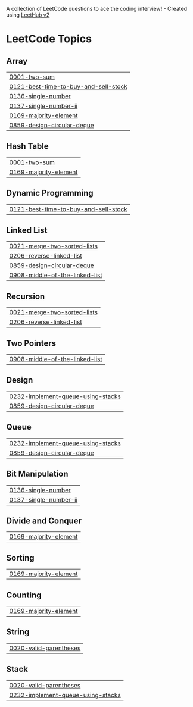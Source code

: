 A collection of LeetCode questions to ace the coding interview! - Created using [LeetHub v2](https://github.com/arunbhardwaj/LeetHub-2.0)
<!---LeetCode Topics Start-->
# LeetCode Topics
## Array
|  |
| ------- |
| [0001-two-sum](https://github.com/mighty-odewumi/leetcode-submissions/tree/master/0001-two-sum) |
| [0121-best-time-to-buy-and-sell-stock](https://github.com/mighty-odewumi/leetcode-submissions/tree/master/0121-best-time-to-buy-and-sell-stock) |
| [0136-single-number](https://github.com/mighty-odewumi/leetcode-submissions/tree/master/0136-single-number) |
| [0137-single-number-ii](https://github.com/mighty-odewumi/leetcode-submissions/tree/master/0137-single-number-ii) |
| [0169-majority-element](https://github.com/mighty-odewumi/leetcode-submissions/tree/master/0169-majority-element) |
| [0859-design-circular-deque](https://github.com/mighty-odewumi/leetcode-submissions/tree/master/0859-design-circular-deque) |
## Hash Table
|  |
| ------- |
| [0001-two-sum](https://github.com/mighty-odewumi/leetcode-submissions/tree/master/0001-two-sum) |
| [0169-majority-element](https://github.com/mighty-odewumi/leetcode-submissions/tree/master/0169-majority-element) |
## Dynamic Programming
|  |
| ------- |
| [0121-best-time-to-buy-and-sell-stock](https://github.com/mighty-odewumi/leetcode-submissions/tree/master/0121-best-time-to-buy-and-sell-stock) |
## Linked List
|  |
| ------- |
| [0021-merge-two-sorted-lists](https://github.com/mighty-odewumi/leetcode-submissions/tree/master/0021-merge-two-sorted-lists) |
| [0206-reverse-linked-list](https://github.com/mighty-odewumi/leetcode-submissions/tree/master/0206-reverse-linked-list) |
| [0859-design-circular-deque](https://github.com/mighty-odewumi/leetcode-submissions/tree/master/0859-design-circular-deque) |
| [0908-middle-of-the-linked-list](https://github.com/mighty-odewumi/leetcode-submissions/tree/master/0908-middle-of-the-linked-list) |
## Recursion
|  |
| ------- |
| [0021-merge-two-sorted-lists](https://github.com/mighty-odewumi/leetcode-submissions/tree/master/0021-merge-two-sorted-lists) |
| [0206-reverse-linked-list](https://github.com/mighty-odewumi/leetcode-submissions/tree/master/0206-reverse-linked-list) |
## Two Pointers
|  |
| ------- |
| [0908-middle-of-the-linked-list](https://github.com/mighty-odewumi/leetcode-submissions/tree/master/0908-middle-of-the-linked-list) |
## Design
|  |
| ------- |
| [0232-implement-queue-using-stacks](https://github.com/mighty-odewumi/leetcode-submissions/tree/master/0232-implement-queue-using-stacks) |
| [0859-design-circular-deque](https://github.com/mighty-odewumi/leetcode-submissions/tree/master/0859-design-circular-deque) |
## Queue
|  |
| ------- |
| [0232-implement-queue-using-stacks](https://github.com/mighty-odewumi/leetcode-submissions/tree/master/0232-implement-queue-using-stacks) |
| [0859-design-circular-deque](https://github.com/mighty-odewumi/leetcode-submissions/tree/master/0859-design-circular-deque) |
## Bit Manipulation
|  |
| ------- |
| [0136-single-number](https://github.com/mighty-odewumi/leetcode-submissions/tree/master/0136-single-number) |
| [0137-single-number-ii](https://github.com/mighty-odewumi/leetcode-submissions/tree/master/0137-single-number-ii) |
## Divide and Conquer
|  |
| ------- |
| [0169-majority-element](https://github.com/mighty-odewumi/leetcode-submissions/tree/master/0169-majority-element) |
## Sorting
|  |
| ------- |
| [0169-majority-element](https://github.com/mighty-odewumi/leetcode-submissions/tree/master/0169-majority-element) |
## Counting
|  |
| ------- |
| [0169-majority-element](https://github.com/mighty-odewumi/leetcode-submissions/tree/master/0169-majority-element) |
## String
|  |
| ------- |
| [0020-valid-parentheses](https://github.com/mighty-odewumi/leetcode-submissions/tree/master/0020-valid-parentheses) |
## Stack
|  |
| ------- |
| [0020-valid-parentheses](https://github.com/mighty-odewumi/leetcode-submissions/tree/master/0020-valid-parentheses) |
| [0232-implement-queue-using-stacks](https://github.com/mighty-odewumi/leetcode-submissions/tree/master/0232-implement-queue-using-stacks) |
<!---LeetCode Topics End-->